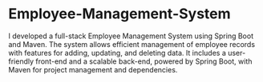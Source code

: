 # Employee-Management-System
I developed a full-stack Employee Management System using Spring Boot and Maven. The system allows efficient management of employee records with features for adding, updating, and deleting data. It includes a user-friendly front-end and a scalable back-end, powered by Spring Boot, with Maven for project management and dependencies.
